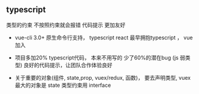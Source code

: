 ## typescript
  类型的约束  不按照约束就会报错
  代码提示  更加友好

- vue-cli 3.0+ 原生命令行支持， typescript
  react 最早拥抱typescript ， vue加入
- 项目多加20% typescript代码， 本来不用写的
  少了60%的潜在bug (js 弱类型) 良好的代码提示，让团队合作体验良好

- 关于重要的对象(组件, state,prop, vuex/redux, 函数)， 要去声明类型,
  vuex最大的对象是 state
  类型约束用 interface